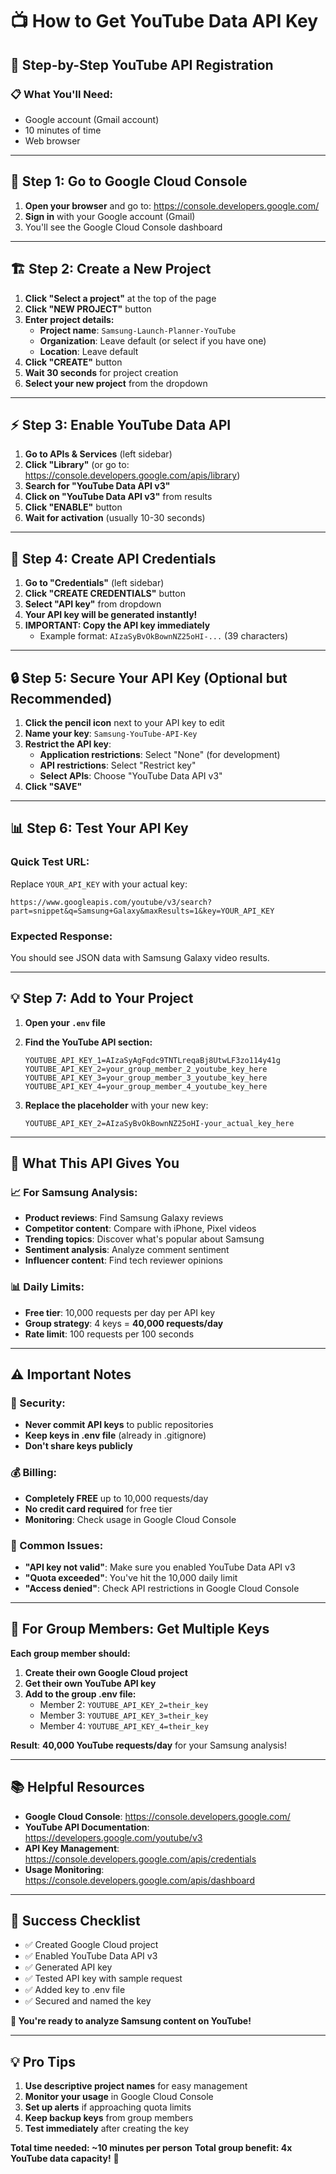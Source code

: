 # 📺 How to Get YouTube Data API Key

## 🎯 **Step-by-Step YouTube API Registration**

### **📋 What You'll Need:**
- Google account (Gmail account)
- 10 minutes of time
- Web browser

---

## 🚀 **Step 1: Go to Google Cloud Console**

1. **Open your browser** and go to: https://console.developers.google.com/
2. **Sign in** with your Google account (Gmail)
3. You'll see the Google Cloud Console dashboard

---

## 🏗️ **Step 2: Create a New Project**

1. **Click "Select a project"** at the top of the page
2. **Click "NEW PROJECT"** button
3. **Enter project details:**
   - **Project name**: `Samsung-Launch-Planner-YouTube`
   - **Organization**: Leave default (or select if you have one)
   - **Location**: Leave default
4. **Click "CREATE"** button
5. **Wait 30 seconds** for project creation
6. **Select your new project** from the dropdown

---

## ⚡ **Step 3: Enable YouTube Data API**

1. **Go to APIs & Services** (left sidebar)
2. **Click "Library"** (or go to: https://console.developers.google.com/apis/library)
3. **Search for "YouTube Data API v3"**
4. **Click on "YouTube Data API v3"** from results
5. **Click "ENABLE"** button
6. **Wait for activation** (usually 10-30 seconds)

---

## 🔑 **Step 4: Create API Credentials**

1. **Go to "Credentials"** (left sidebar)
2. **Click "CREATE CREDENTIALS"** button
3. **Select "API key"** from dropdown
4. **Your API key will be generated instantly!**
5. **IMPORTANT: Copy the API key immediately**
   - Example format: `AIzaSyBvOkBownNZ25oHI-...` (39 characters)

---

## 🔒 **Step 5: Secure Your API Key (Optional but Recommended)**

1. **Click the pencil icon** next to your API key to edit
2. **Name your key**: `Samsung-YouTube-API-Key`
3. **Restrict the API key**:
   - **Application restrictions**: Select "None" (for development)
   - **API restrictions**: Select "Restrict key"
   - **Select APIs**: Choose "YouTube Data API v3"
4. **Click "SAVE"**

---

## 📊 **Step 6: Test Your API Key**

### **Quick Test URL:**
Replace `YOUR_API_KEY` with your actual key:
```
https://www.googleapis.com/youtube/v3/search?part=snippet&q=Samsung+Galaxy&maxResults=1&key=YOUR_API_KEY
```

### **Expected Response:**
You should see JSON data with Samsung Galaxy video results.

---

## 💡 **Step 7: Add to Your Project**

1. **Open your `.env` file**
2. **Find the YouTube API section:**
   ```env
   YOUTUBE_API_KEY_1=AIzaSyAgFqdc9TNTLreqaBj8UtwLF3zo114y41g
   YOUTUBE_API_KEY_2=your_group_member_2_youtube_key_here
   YOUTUBE_API_KEY_3=your_group_member_3_youtube_key_here
   YOUTUBE_API_KEY_4=your_group_member_4_youtube_key_here
   ```

3. **Replace the placeholder** with your new key:
   ```env
   YOUTUBE_API_KEY_2=AIzaSyBvOkBownNZ25oHI-your_actual_key_here
   ```

---

## 🎯 **What This API Gives You**

### **📈 For Samsung Analysis:**
- **Product reviews**: Find Samsung Galaxy reviews
- **Competitor content**: Compare with iPhone, Pixel videos
- **Trending topics**: Discover what's popular about Samsung
- **Sentiment analysis**: Analyze comment sentiment
- **Influencer content**: Find tech reviewer opinions

### **📊 Daily Limits:**
- **Free tier**: 10,000 requests per day per API key
- **Group strategy**: 4 keys = **40,000 requests/day**
- **Rate limit**: 100 requests per 100 seconds

---

## ⚠️ **Important Notes**

### **🔐 Security:**
- **Never commit API keys** to public repositories
- **Keep keys in .env file** (already in .gitignore)
- **Don't share keys publicly**

### **💰 Billing:**
- **Completely FREE** up to 10,000 requests/day
- **No credit card required** for free tier
- **Monitoring**: Check usage in Google Cloud Console

### **🚫 Common Issues:**
- **"API key not valid"**: Make sure you enabled YouTube Data API v3
- **"Quota exceeded"**: You've hit the 10,000 daily limit
- **"Access denied"**: Check API restrictions in Google Cloud Console

---

## 🔄 **For Group Members: Get Multiple Keys**

**Each group member should:**
1. **Create their own Google Cloud project**
2. **Get their own YouTube API key**
3. **Add to the group .env file:**
   - Member 2: `YOUTUBE_API_KEY_2=their_key`
   - Member 3: `YOUTUBE_API_KEY_3=their_key`
   - Member 4: `YOUTUBE_API_KEY_4=their_key`

**Result**: **40,000 YouTube requests/day** for your Samsung analysis!

---

## 📚 **Helpful Resources**

- **Google Cloud Console**: https://console.developers.google.com/
- **YouTube API Documentation**: https://developers.google.com/youtube/v3
- **API Key Management**: https://console.developers.google.com/apis/credentials
- **Usage Monitoring**: https://console.developers.google.com/apis/dashboard

---

## 🚀 **Success Checklist**

- ✅ Created Google Cloud project
- ✅ Enabled YouTube Data API v3
- ✅ Generated API key
- ✅ Tested API key with sample request
- ✅ Added key to .env file
- ✅ Secured and named the key

**🎉 You're ready to analyze Samsung content on YouTube!**

---

## 💡 **Pro Tips**

1. **Use descriptive project names** for easy management
2. **Monitor your usage** in Google Cloud Console
3. **Set up alerts** if approaching quota limits
4. **Keep backup keys** from group members
5. **Test immediately** after creating the key

**Total time needed: ~10 minutes per person**
**Total group benefit: 4x YouTube data capacity!** 🎯